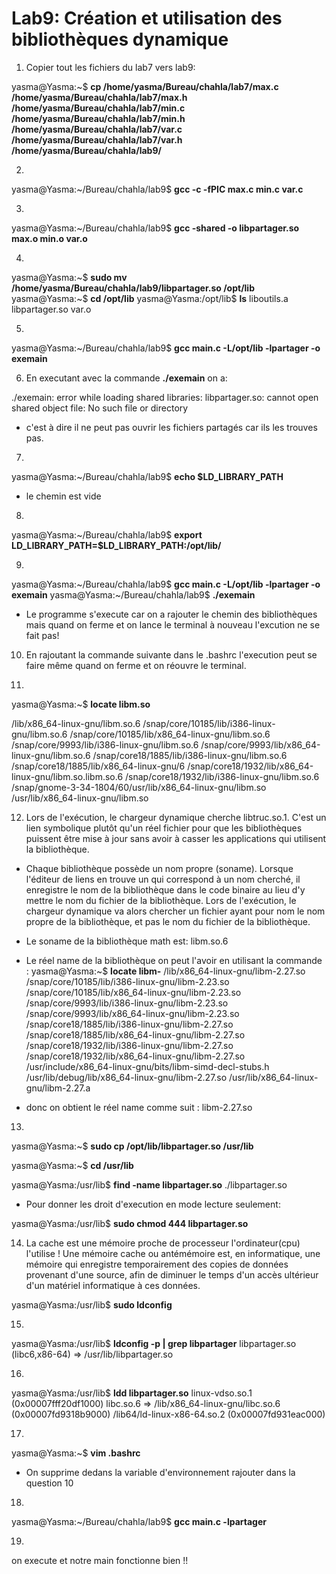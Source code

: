 # Lab9: Création et utilisation des bibliothèques dynamique 


1. Copier tout les fichiers du lab7 vers lab9:

yasma@Yasma:~$ **cp /home/yasma/Bureau/chahla/lab7/max.c /home/yasma/Bureau/chahla/lab7/max.h /home/yasma/Bureau/chahla/lab7/min.c /home/yasma/Bureau/chahla/lab7/min.h /home/yasma/Bureau/chahla/lab7/var.c /home/yasma/Bureau/chahla/lab7/var.h /home/yasma/Bureau/chahla/lab9/**

2. 
yasma@Yasma:~/Bureau/chahla/lab9$ **gcc -c -fPIC max.c min.c var.c**

3. 

yasma@Yasma:~/Bureau/chahla/lab9$ **gcc -shared -o libpartager.so max.o min.o var.o**

4. 
yasma@Yasma:~$ **sudo mv /home/yasma/Bureau/chahla/lab9/libpartager.so /opt/lib**
yasma@Yasma:~$ **cd /opt/lib**
yasma@Yasma:/opt/lib$ **ls**
liboutils.a  libpartager.so  var.o

5. 

yasma@Yasma:~/Bureau/chahla/lab9$ **gcc main.c -L/opt/lib -lpartager -o exemain**


6. En executant avec la commande **./exemain** on a:

./exemain: error while loading shared libraries: libpartager.so: cannot open shared object file: No such file or directory

- c'est à dire il ne peut pas ouvrir les fichiers partagés car ils les trouves pas.

7. 
yasma@Yasma:~/Bureau/chahla/lab9$ **echo $LD_LIBRARY_PATH**

- le chemin est vide 

8. 
yasma@Yasma:~/Bureau/chahla/lab9$ **export LD_LIBRARY_PATH=$LD_LIBRARY_PATH:/opt/lib/**

9. 
yasma@Yasma:~/Bureau/chahla/lab9$ **gcc main.c -L/opt/lib -lpartager -o exemain**
yasma@Yasma:~/Bureau/chahla/lab9$ **./exemain**

- Le programme s'execute car on a rajouter le chemin des bibliothèques mais quand on ferme et on lance le terminal à nouveau l'excution ne se fait pas!

10. En rajoutant la commande suivante dans le .bashrc l'execution peut se faire même quand on ferme et on réouvre le terminal. 

11. 

yasma@Yasma:~$ **locate libm.so**

/lib/x86_64-linux-gnu/libm.so.6
/snap/core/10185/lib/i386-linux-gnu/libm.so.6
/snap/core/10185/lib/x86_64-linux-gnu/libm.so.6
/snap/core/9993/lib/i386-linux-gnu/libm.so.6
/snap/core/9993/lib/x86_64-linux-gnu/libm.so.6
/snap/core18/1885/lib/i386-linux-gnu/libm.so.6
/snap/core18/1885/lib/x86_64-linux-gnu/6
/snap/core18/1932/lib/x86_64-linux-gnu/libm.so.libm.so.6
/snap/core18/1932/lib/i386-linux-gnu/libm.so.6
/snap/gnome-3-34-1804/60/usr/lib/x86_64-linux-gnu/libm.so
/usr/lib/x86_64-linux-gnu/libm.so

12. Lors de l'exécution, le chargeur dynamique cherche libtruc.so.1. C'est un lien symbolique plutôt qu'un réel fichier pour que les bibliothèques puissent être mise à jour sans avoir à casser les applications qui utilisent la bibliothèque. 

- Chaque bibliothèque possède un nom propre (soname). Lorsque l'éditeur de liens en trouve un qui correspond à un nom cherché, il enregistre le nom de la bibliothèque dans le code binaire au lieu d'y mettre le nom du fichier de la bibliothèque. Lors de l'exécution, le chargeur dynamique va alors chercher un fichier ayant pour nom le nom propre de la bibliothèque, et pas le nom du fichier de la bibliothèque. 


- Le soname de la bibliothèque math est: libm.so.6

- Le réel name de la bibliothèque on peut l'avoir en utilisant la commande :
yasma@Yasma:~$ **locate libm-**
/lib/x86_64-linux-gnu/libm-2.27.so
/snap/core/10185/lib/i386-linux-gnu/libm-2.23.so
/snap/core/10185/lib/x86_64-linux-gnu/libm-2.23.so
/snap/core/9993/lib/i386-linux-gnu/libm-2.23.so
/snap/core/9993/lib/x86_64-linux-gnu/libm-2.23.so
/snap/core18/1885/lib/i386-linux-gnu/libm-2.27.so
/snap/core18/1885/lib/x86_64-linux-gnu/libm-2.27.so
/snap/core18/1932/lib/i386-linux-gnu/libm-2.27.so
/snap/core18/1932/lib/x86_64-linux-gnu/libm-2.27.so
/usr/include/x86_64-linux-gnu/bits/libm-simd-decl-stubs.h
/usr/lib/debug/lib/x86_64-linux-gnu/libm-2.27.so
/usr/lib/x86_64-linux-gnu/libm-2.27.a



- donc on obtient le réel name comme suit :
 libm-2.27.so


13. 

yasma@Yasma:~$ **sudo cp /opt/lib/libpartager.so /usr/lib**

yasma@Yasma:~$ **cd /usr/lib**

yasma@Yasma:/usr/lib$ **find -name libpartager.so**
./libpartager.so

- Pour donner les droit d'execution en mode lecture seulement: 

yasma@Yasma:/usr/lib$ **sudo chmod 444 libpartager.so**


14. La cache est une mémoire proche de processeur l'ordinateur(cpu) l'utilise !
Une mémoire cache ou antémémoire est, en informatique, une mémoire qui enregistre temporairement des copies de données provenant d'une source, afin de diminuer le temps d'un accès ultérieur d'un matériel informatique à ces données.

yasma@Yasma:/usr/lib$ **sudo ldconfig**

15. 
yasma@Yasma:/usr/lib$ **ldconfig -p | grep libpartager**
	libpartager.so (libc6,x86-64) => /usr/lib/libpartager.so

16. 

yasma@Yasma:/usr/lib$ **ldd libpartager.so**
	linux-vdso.so.1 (0x00007fff20df1000)
	libc.so.6 => /lib/x86_64-linux-gnu/libc.so.6 (0x00007fd9318b9000)
	/lib64/ld-linux-x86-64.so.2 (0x00007fd931eac000)

17. 
yasma@Yasma:~$ **vim .bashrc**

- On supprime dedans la variable d'environnement rajouter dans la question 10

18. 
yasma@Yasma:~/Bureau/chahla/lab9$ **gcc main.c -lpartager**


19. 
on execute et notre main fonctionne bien !!
































 

